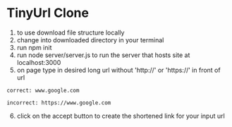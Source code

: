 # TinyUrl Clone 

1) to use download file structure locally 
2) change into downloaded directory in your terminal
3) run npm init 
4) run node server/server.js to run the server that hosts site at localhost:3000
5) on page type in desired long url without 'http://' or 'https://' in front of url 

```correct: www.google.com``` 

```incorrect: https://www.google.com```

6) click on the accept button to create the shortened link for your input url 
